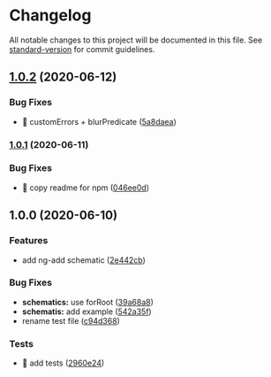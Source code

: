 # Changelog

All notable changes to this project will be documented in this file. See [standard-version](https://github.com/conventional-changelog/standard-version) for commit guidelines.

## [1.0.2](https://github.com/ngneat/error-tailor/compare/v1.0.1...v2.0.0) (2020-06-12)

### Bug Fixes

- 🐛 customErrors + blurPredicate ([5a8daea](https://github.com/ngneat/error-tailor/commit/5a8daeaf6e6d8213c29b3c83a1e6e5bbca60acc4))

### [1.0.1](https://github.com/ngneat/error-tailor/compare/v1.0.0...v1.0.1) (2020-06-11)

### Bug Fixes

- 🐛 copy readme for npm ([046ee0d](https://github.com/ngneat/error-tailor/commit/046ee0d8c5a299e4fb90acf08db9f0e740c001f2))

## 1.0.0 (2020-06-10)

### Features

- add ng-add schematic ([2e442cb](https://github.com/NetanelBasal/error-tailor/commit/2e442cb0e3bd43ddfae88513f21a5b783ce5097b))

### Bug Fixes

- **schematics:** use forRoot ([39a68a8](https://github.com/NetanelBasal/error-tailor/commit/39a68a8e35441863a6bc3ee391f3f5066e9fb1f9))
- **schematis:** add example ([542a35f](https://github.com/NetanelBasal/error-tailor/commit/542a35fe8f66cdf04b4f961e001b6f5036cc1809))
- rename test file ([c94d368](https://github.com/NetanelBasal/error-tailor/commit/c94d368ebf6867f982b54c9379d5b856c5329fdf))

### Tests

- 💍 add tests ([2960e24](https://github.com/NetanelBasal/error-tailor/commit/2960e24fa35310cf259ec8d6771fcf6a41f43d55))
